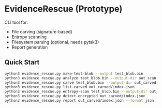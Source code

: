 # EvidenceRescue (Prototype)

CLI tool for:
- File carving (signature-based)
- Entropy scanning
- Filesystem parsing (optional, needs pytsk3)
- Report generation

## Quick Start
```bash
python3 evidence_rescue.py make-test-blob --output test_blob.bin
python3 evidence_rescue.py analyze test_blob.bin --output-dir out_scan
python3 evidence_rescue.py carve test_blob.bin --output-dir out_carved
python3 evidence_rescue.py list-carved out_carved/index.json
python3 evidence_rescue.py entropy-scan test_blob.bin --output-dir out_entropy
python3 evidence_rescue.py detect-encrypted out_carved/index.json
python3 evidence_rescue.py report out_carved/index.json --format json --output report_case1

